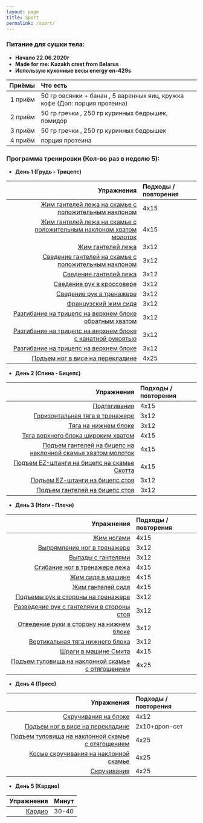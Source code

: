 ```yaml
---
layout: page
title: Sport
permalink: /sport/
---
```


### Питание для сушки тела:

* **Начало 22.06.2020г**
* **Made for me: Kazakh crest from Belarus**
* **Использую кухонные весы energy en-429s**

Приёмы | Что есть
-------:|:-------------------------
1 приём | 50 гр овсянки + банан , 5 варенных яиц, кружка кофе (Доп: порция протеина)
2 приём | 50 гр гречки , 250 гр куринных бедрышек, помидор
3 приём | 50 гр гречки , 250 гр куринных бедрышек
4 приём | порция протеина


### Программа тренировки (Кол-во раз в неделю 5):

* **День 1 (Грудь - Трицепс)**

Упражнения | Подходы / повторения
-------:|:-------------------------
[Жим гантелей лежа на скамье с положительным наклоном](https://dailyfit.ru/uprazhneniya/zhim-gantelej-lezha-na-naklonnoj-skame/) | 4х15
[Жим гантелей лежа на скамье с положительным наклоном хватом молоток](https://dailyfit.ru/uprazhneniya/zhim-gantelej-na-naklonnoj-skame/) | 4х15
[Жим гантелей лежа](https://dailyfit.ru/uprazhneniya/zhim-s-gantelyami-lezha-na-gorizontalnoj-skame/) | 3х12
[Сведение гантелей на скамье с положительным наклоном](https://dailyfit.ru/uprazhneniya/svedenie-razvedenie-ruk-s-gantelyami-lezha-na-naklonnoj-skame/) | 3х12
[Сведение гантелей лежа](https://dailyfit.ru/uprazhneniya/svedenie-gantelej-lezha-na-gorizontalnoj-skame/) | 3х12
[Сведение рук в кроссовере](https://dailyfit.ru/uprazhneniya/svedenie-ruk-v-krossovere/) | 3х12
[Сведение рук в тренажере](https://dailyfit.ru/uprazhneniya/svedenie-ruk-v-trenazhere-babochka/) | 3х12
[Французский жим сидя](https://dailyfit.ru/uprazhneniya/francuzskij-zhim-sidya/) | 3х12
[Разгибание на трицепс на верхнем блоке обратным хватом](https://dailyfit.ru/uprazhneniya/razgibanie-na-triceps-obratnym-xvatom/) | 3х12
[Разгибание на трицепс на верхнем блоке с канатной рукоятью](https://dailyfit.ru/uprazhneniya/razgibanie-na-triceps-vniz-ispolzuya-kanatnuyu-rukoyat/) | 3х12
[Разгибание на трицепс на верхнем блоке](https://dailyfit.ru/uprazhneniya/razgibanie-na-triceps-vniz-2/) | 3х12
[Подъем ног в висе на перекладине](https://dailyfit.ru/uprazhneniya/podem-nog-v-vise-na-perekladine/) | 4х25

* **День 2 (Спина - Бицепс)**

Упражнения | Подходы / повторения
-------:|:-------------------------
[Подтягивания](https://dailyfit.ru/uprazhneniya/podtjagivanija/) | 4x15
[Горизонтальная тяга в тренажере](https://bodysportal.com/bodibilding/uprazhneniya/spina/tyaga-v-gorizontalnom-trenazhere) | 3x12
[Тяга на нижнем блоке](https://dailyfit.ru/uprazhneniya/tyaga-na-nizhnem-bloke/) | 3x12
[Тяга верхнего блока широким хватом](https://dailyfit.ru/uprazhneniya/tyaga-k-grudi-sverxu-shirokim-xvatom-v-trosovom-trenazhere/) | 4x15
[Подъем гантелей на бицепс на наклонной скамье хватом молоток](https://dailyfit.ru/uprazhneniya/podem-gantelej-na-biceps-na-naklonnoj-skame-xvatom-molotok/) | 4x15
[Подъем EZ-штанги на бицепс на скамье Скотта](https://dailyfit.ru/uprazhneniya/sgibanie-ruk-na-biceps-na-skame-skotta-s-ez-shtangoj/) | 4x15
[Подъем EZ-штанги на бицепс стоя](https://dailyfit.ru/uprazhneniya/sgibanie-ruk-na-biceps-s-ez-shtangoj/) | 3x12
[Подъем гантелей на бицепс стоя](https://dailyfit.ru/uprazhneniya/odnovremennoe-sgibanie-ruk-na-biceps-s-gantelyami/) | 3x12

* **День 3 (Ноги - Плечи)**

Упражнения | Подходы / повторения
-------:|:-------------------------
[Жим ногами](https://dailyfit.ru/uprazhneniya/zhim-nogami/) | 4x15
[Выпрямление ног в тренажере](https://dailyfit.ru/uprazhneniya/vypryamlenie-nog-v-trenazhere/) | 3x12
[Выпады с гантелями](https://dailyfit.ru/uprazhneniya/vypady-s-gantelyami/) | 3x12
[Сгибание ног в тренажере лежа](https://dailyfit.ru/uprazhneniya/podem-nog-v-trenazhere-v-polozhenii-lezha/) | 4x15
[Жим сидя в машине](https://dailyfit.ru/uprazhneniya/zhim-sidya-v-trenazhere/) | 4x15
[Жим гантелей сидя](https://dailyfit.ru/uprazhneniya/zhim-gantelej-sidja/) | 4x15
[Подъемы рук в стороны на тренажере](https://sport-wiki.net/delts/podyemi-ruk-v-storoni-na-trenazhere.php) | 3x12
[Разведение рук с гантелями в стороны стоя](https://dailyfit.ru/uprazhneniya/podem-gantelej-v-storony-stoja/) | 3x12
[Отведение руки в сторону на нижнем блоке](https://dailyfit.ru/uprazhneniya/podem-ruki-v-storonu-v-trosovom-trenazhere/) | 3x12
[Вертикальная тяга нижнего блока](https://dailyfit.ru/uprazhneniya/vertikalnaya-tyaga-k-grudi-nizhnego-bloka/) | 3x12
[Шраги в машине Смита](https://dailyfit.ru/uprazhneniya/shragi-v-trenazhere-smita/) | 4x15
[Подъем туловища на наклонной скамье с отягощением](https://dailyfit.ru/uprazhneniya/podem-tulovishha-na-naklonnoj-skame-s-otyagoshheniem/) | 4x25

* **День 4 (Пресс)**

Упражнения | Подходы / повторения
-------:|:-------------------------
[Скручивания на блоке](https://dailyfit.ru/uprazhneniya/skruchivaniya-sidya-na-skame-s-pomoshhyu-trosovogo-trenazhera/) | 4х12
[Подъем ног в висе на перекладине](https://dailyfit.ru/uprazhneniya/podem-nog-v-vise-na-perekladine/) | 2х10+дроп-сет
[Подъем туловища на наклонной скамье с отягощением](https://dailyfit.ru/uprazhneniya/podem-tulovishha-na-naklonnoj-skame-s-otyagoshheniem/) | 4x25
[Косые скручивания на наклонной скамье](https://dailyfit.ru/uprazhneniya/kosye-skruchivaniya-na-naklonnoj-skame/) | 4x25
[Скручивания](https://dailyfit.ru/uprazhneniya/skruchivaniya/) | 4x25

* **День 5 (Кардио)**

Упражнения | Минут
-------:|:-------------------------
[Кардио](https://dailyfit.ru/osnovy-bodibildinga/mozhet-li-kardio-zamedlyat-myshechnyj-rost/) | 30-40
